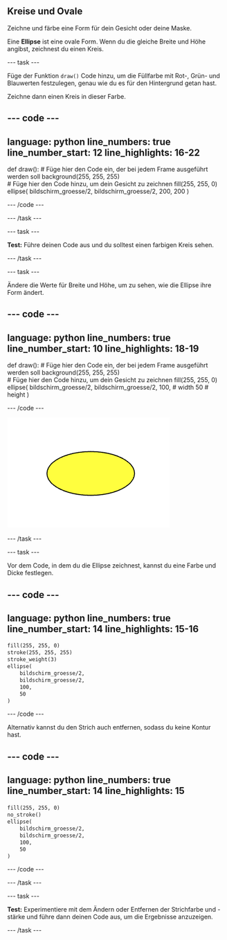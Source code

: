 ## Kreise und Ovale

Zeichne und färbe eine Form für dein Gesicht oder deine Maske.

Eine **Ellipse** ist eine ovale Form. Wenn du die gleiche Breite und Höhe angibst, zeichnest du einen Kreis.

--- task ---

Füge der Funktion `draw()` Code hinzu, um die Füllfarbe mit Rot-, Grün- und Blauwerten festzulegen, genau wie du es für den Hintergrund getan hast.

Zeichne dann einen Kreis in dieser Farbe.

--- code ---
---
language: python
line_numbers: true
line_number_start: 12
line_highlights: 16-22
---

def draw():
    # Füge hier den Code ein, der bei jedem Frame ausgeführt werden soll
    background(255, 255, 255)  
    # Füge hier den Code hinzu, um dein Gesicht zu zeichnen
    fill(255, 255, 0) 
    ellipse(
        bildschirm_groesse/2, 
        bildschirm_groesse/2, 
        200, 
        200
    )  
  
--- /code ---

--- /task ---

--- task ---

**Test:** Führe deinen Code aus und du solltest einen farbigen Kreis sehen.

--- /task ---

--- task ---

Ändere die Werte für Breite und Höhe, um zu sehen, wie die Ellipse ihre Form ändert.

--- code ---
---
language: python
line_numbers: true
line_number_start: 10
line_highlights: 18-19
---

def draw():
    # Füge hier den Code ein, der bei jedem Frame ausgeführt werden soll
    background(255, 255, 255)  
    # Füge hier den Code hinzu, um dein Gesicht zu zeichnen
    fill(255, 255, 0) 
    ellipse(
        bildschirm_groesse/2, 
        bildschirm_groesse/2, 
        100, # width
        50   # height
    )  
  
--- /code ---

![Eine gelbe Ellipse, die breiter als hoch ist.](images/change_shape.png)

--- /task ---

--- task ---

Vor dem Code, in dem du die Ellipse zeichnest, kannst du eine Farbe und Dicke festlegen.


--- code ---
---
language: python
line_numbers: true
line_number_start: 14
line_highlights: 15-16
---
    fill(255, 255, 0) 
    stroke(255, 255, 255)  
    stroke_weight(3)
    ellipse(
        bildschirm_groesse/2, 
        bildschirm_groesse/2, 
        100, 
        50
    )  
    
--- /code ---

Alternativ kannst du den Strich auch entfernen, sodass du keine Kontur hast.

--- code ---
---
language: python
line_numbers: true
line_number_start: 14
line_highlights: 15
---
    fill(255, 255, 0) 
    no_stroke()
    ellipse(
        bildschirm_groesse/2, 
        bildschirm_groesse/2, 
        100, 
        50
    )  
  
--- /code ---

--- /task ---

--- task ---

**Test:** Experimentiere mit dem Ändern oder Entfernen der Strichfarbe und -stärke und führe dann deinen Code aus, um die Ergebnisse anzuzeigen.

--- /task ---
